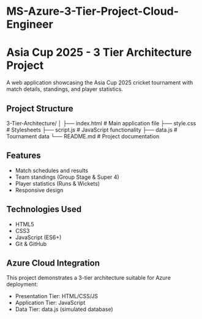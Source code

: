 # MS-Azure-3-Tier-Project-Cloud-Engineer
# Asia Cup 2025 - 3 Tier Architecture Project

A web application showcasing the Asia Cup 2025 cricket tournament with match details, standings, and player statistics.

## Project Structure
3-Tier-Architecture/
│
├── index.html # Main application file
├── style.css # Stylesheets
├── script.js # JavaScript functionality
├── data.js # Tournament data
└── README.md # Project documentation


## Features
- Match schedules and results
- Team standings (Group Stage & Super 4)
- Player statistics (Runs & Wickets)
- Responsive design

## Technologies Used
- HTML5
- CSS3
- JavaScript (ES6+)
- Git & GitHub

## Azure Cloud Integration
This project demonstrates a 3-tier architecture suitable for Azure deployment:
- Presentation Tier: HTML/CSS/JS
- Application Tier: JavaScript
- Data Tier: data.js (simulated database)
